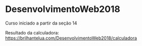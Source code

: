 # DesenvolvimentoWeb2018

Curso iniciado a partir da seção 14

Resultado da calculadora: https://brilhantelua.com/DesenvolvimentoWeb2018/calculadora
